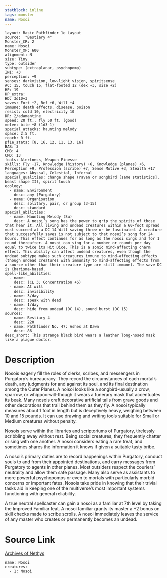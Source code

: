 ```yaml
---
statblock: inline
tags: monster
name: Nosoi
---
```

```statblock
layout: Basic Pathfinder 1e Layout
source:  "Bestiary 4"
Monster_CR: 2
name: Nosoi
Monster_XP: 600
alignment: N
size: Tiny
type: outsider
subtype: (extraplanar, psychopomp)
INI: +3
perception: +9
senses: darkvision, low-light vision, spiritsense
AC: 15, touch 15, flat-footed 12 (dex +3, size +2)
HP: 19
HP_extra: 
HD: 3d10+3
saves: Fort +2, Ref +6, Will +4
immune: death effects, disease, poison
resist: cold 10, electricity 10
DR: 2/adamantine
speed: 20 ft., fly 50 ft. (good)
melee: bite +8 (1d3-1)
special_attacks: haunting melody
space: 2.5 ft.
reach: 0 ft.
pf1e_stats: [8, 16, 12, 11, 13, 16]
BAB: 3
CMB: 4
CMD: 13
feats: Alertness, Weapon Finesse
skills: Fly +17, Knowledge (history) +6, Knowledge (planes) +6, Perception +9, Profession (scribe) +7, Sense Motive +3, Stealth +17
languages: Abyssal, Celestial, Infernal
special_qualities: change shape (raven or songbird [same statistics], beast shape II), spirit touch
ecology:
  - name: Environment
    desc: any (Purgatory)
  - name: Organisation
    desc: solitary, pair, or group (3-15)
    desc: standard
special_abilities:
  - name: Haunting Melody (Su)
    desc: A nosoi’s song has the power to grip the spirits of those that hear it. All living and undead creatures within a 60-foot spread must succeed at a DC 14 Will saving throw or be fascinated. A creature that successfully saves is not subject to that nosoi’s song for 24 hours. This effect continues for as long as the nosoi sings and for 1 round thereafter. A nosoi can sing for a number or rounds per day equal to twice its Hit Dice. This is a sonic mind-affecting charm effect. This ability can affect undead creatures, even though the undead subtype makes such creatures immune to mind-affecting effects (though undead creatures with immunity to mind-affecting effects from a source other than their creature type are still immune). The save DC is Charisma-based.
spell-like_abilities:
  - name:
    desc: (CL 3; Concentration +6)
  - name: At will
    desc: invisibility
  - name: 3/day
    desc: speak with dead
  - name: 1/day
    desc: hide from undead (DC 14), sound burst (DC 15)
sources:
  - name: Bestiary 4
    desc: 220
  - name: Pathfinder No. 47: Ashes at Dawn
    desc: 86
desc_short: This strange black bird wears a leather long-nosed mask like a plague doctor.
```
# Description
Nosois eagerly fill the roles of clerks, scribes, and messengers in Purgatory’s bureaucracy. They record the circumstances of each mortal’s death, any judgments for and against its soul, and its final destination among the Outer Planes. A noisoi looks like a songbird-usually a crow, sparrow, or whippoorwill-though it wears a funerary mask that accentuates its beak. Many nosois craft decorative artificial tails from grave goods and other decorations that trail behind them as they fly. A nosoi typically measures about 1 foot in length but is deceptively heavy, weighing between 10 and 15 pounds. It can use drawing and writing tools suitable for Small or Medium creatures without penalty.

Nosois serve within the libraries and scriptoriums of Purgatory, tirelessly scribbling away without rest. Being social creatures, they frequently chatter or sing with one another. A nosoi considers eating a rare treat, and sometimes shares the information it knows if given a suitable tasty bribe.

A nosoi’s primary duties are to record happenings within Purgatory, conduct souls to and from their appointed destinations, and carry messages from Purgatory to agents in other planes. Most outsiders respect the couriers’ neutrality and allow them safe passage. Many also serve as assistants to more powerful psychopomps or even to mortals with particularly morbid concerns or important fates. Nosois take pride in knowing that their trivial tasks aid in keeping one of the multiverse’s most important systems functioning with general reliability.

A true neutral spellcaster can gain a nosoi as a familiar at 7th level by taking the Improved Familiar feat. A nosoi familiar grants its master a +2 bonus on skill checks made to scribe scrolls. A nosoi immediately leaves the service of any master who creates or permanently becomes an undead.
# Source Link
[Archives of Nethys](https://aonprd.com/MonsterDisplay.aspx?ItemName=Nosoi)
```encounter-table
name: Nosoi
creatures:
  - 1: Nosoi
```
